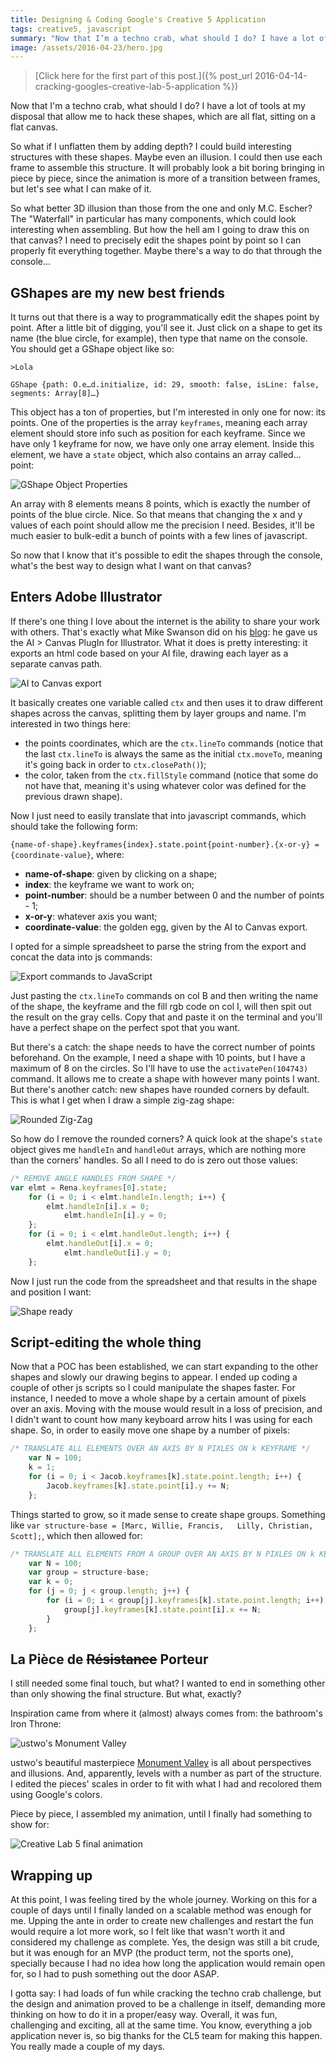 ```yaml
---
title: Designing & Coding Google's Creative 5 Application
tags: creative5, javascript
summary: "Now that I’m a techno crab, what should I do? I have a lot of tools at my disposal that allow me to hack these shapes, which are all flat, sitting on a flat canvas. So what if I unflatten them by adding depth?"
image: /assets/2016-04-23/hero.jpg
---
```


> [Click here for the first part of this post.]({% post_url 2016-04-14-cracking-googles-creative-lab-5-application %})

Now that I'm a techno crab, what should I do? I have a lot of tools at my disposal that allow me to hack these shapes, which are all flat, sitting on a flat canvas.

So what if I unflatten them by adding depth? I could build interesting structures with these shapes. Maybe even an illusion. I could then use each frame to assemble this structure. It will probably look a bit boring bringing in piece by piece, since the animation is more of a transition between frames, but let's see what I can make of it.

So what better 3D illusion than those from the one and only M.C. Escher? The "Waterfall" in particular has many components, which could look interesting when assembling. But how the hell am I going to draw this on that canvas? I need to precisely edit the shapes point by point so I can properly fit everything together. Maybe there's a way to do that through the console...


## GShapes are my new best friends

It turns out that there is a way to programmatically edit the shapes point by point. After a little bit of digging, you'll see it. Just click on a shape to get its name (the blue circle, for example), then type that name on the console. You should get a GShape object like so:

`>Lola`

`GShape {path: O.e…d.initialize, id: 29, smooth: false, isLine: false, segments: Array[8]…}`

This object has a ton of properties, but I'm interested in only one for now: its points. One of the properties is the array `keyframes`, meaning each array element should store info such as position for each keyframe. Since we have only 1 keyframe for now, we have only one array element. Inside this element, we have a `state` object, which also contains an array called... point:

![GShape Object Properties](/assets/2016-04-23/gshape-object-properties.jpg)

An array with 8 elements means 8 points, which is exactly the number of points of the blue circle. Nice. So that means that changing the x and y values of each point should allow me the precision I need. Besides, it'll be much easier to bulk-edit a bunch of points with a few lines of javascript.

So now that I know that it's possible to edit the shapes through the console, what's the best way to design what I want on that canvas?


## Enters Adobe Illustrator

If there's one thing I love about the internet is the ability to share your work with others. That's exactly what Mike Swanson did on his <a href="http://blog.mikeswanson.com/ai2canvas" target="_blank">blog</a>: he gave us the AI > Canvas PlugIn for Illustrator. What it does is pretty interesting: it exports an html code based on your AI file, drawing each layer as a separate canvas path.

![AI to Canvas export](/assets/2016-04-23/ai-to-canvas-export.jpg)

It basically creates one variable called `ctx` and then uses it to draw different shapes across the canvas, splitting them by layer groups and name. I'm interested in two things here:

* the points coordinates, which are the `ctx.lineTo` commands (notice that the last `ctx.lineTo` is always the same as the initial `ctx.moveTo`, meaning it's going back in order to `ctx.closePath()`);
* the color, taken from the `ctx.fillStyle` command (notice that some do not have that, meaning it's using whatever color was defined for the previous drawn shape).

Now I just need to easily translate that into javascript commands, which should take the following form: 

`{name-of-shape}.keyframes{index}.state.point{point-number}.{x-or-y} = {coordinate-value}`, where:

* **name-of-shape**: given by clicking on a shape;
* **index**: the keyframe we want to work on;
* **point-number**: should be a number between 0 and the number of points - 1;
* **x-or-y**: whatever axis you want;
* **coordinate-value**: the golden egg, given by the AI to Canvas export.

I opted for a simple spreadsheet to parse the string from the export and concat the data into js commands:

![Export commands to JavaScript](/assets/2016-04-23/export-to-javascript.jpg)

Just pasting the `ctx.lineTo` commands on col B and then writing the name of the shape, the keyframe and the fill rgb code on col I, will then spit out the result on the gray cells. Copy that and paste it on the terminal and you'll have a perfect shape on the perfect spot that you want.

But there's a catch: the shape needs to have the correct number of points beforehand. On the example, I need a shape with 10 points, but I have a maximum of 8 on the circles. So I'll have to use the `activatePen(104743)` command. It allows me to create a shape with however many points I want. But there's another catch: new shapes have rounded corners by default. This is what I get when I draw a simple zig-zag shape:

![Rounded Zig-Zag](/assets/2016-04-23/zig-zag-rounded.jpg)

So how do I remove the rounded corners? A quick look at the shape's `state` object gives me `handleIn` and `handleOut` arrays, which are nothing more than the corners' handles. So all I need to do is zero out those values:

```javascript
/* REMOVE ANGLE HANDLES FROM SHAPE */
var elmt = Rena.keyframes[0].state;
	for (i = 0; i < elmt.handleIn.length; i++) { 
	    elmt.handleIn[i].x = 0;
			elmt.handleIn[i].y = 0;
	};
	for (i = 0; i < elmt.handleOut.length; i++) { 
	    elmt.handleOut[i].x = 0;
			elmt.handleOut[i].y = 0;
	};
```

Now I just run the code from the spreadsheet and that results in the shape and position I want:

![Shape ready](/assets/2016-04-23/shape-ready.jpg)


## Script-editing the whole thing

Now that a POC has been established, we can start expanding to the other shapes and slowly our drawing begins to appear. I ended up coding a couple of other js scripts so I could manipulate the shapes faster. For instance, I needed to move a whole shape by a certain amount of pixels over an axis. Moving with the mouse would result in a loss of precision, and I didn't want to count how many keyboard arrow hits I was using for each shape. So, in order to easily move one shape by a number of pixels:

```javascript
/* TRANSLATE ALL ELEMENTS OVER AN AXIS BY N PIXLES ON k KEYFRAME */
	var N = 100;
	k = 1;
	for (i = 0; i < Jacob.keyframes[k].state.point.length; i++) { 
		Jacob.keyframes[k].state.point[i].y += N;
	};
```

Things started to grow, so it made sense to create shape groups. Something like `var structure-base = [Marc, Willie, Francis,	Lilly, Christian, Scott];`, which then allowed for:

```javascript
/* TRANSLATE ALL ELEMENTS FROM A GROUP OVER AN AXIS BY N PIXLES ON k KEYFRAME */
	var N = 100;
	var group = structure-base;
	var k = 0;
	for (j = 0; j < group.length; j++) {
		for (i = 0; i < group[j].keyframes[k].state.point.length; i++) { 
			group[j].keyframes[k].state.point[i].x += N;
		}
	};
```

## La Pièce de ~~Résistance~~ Porteur

I still needed some final touch, but what? I wanted to end in something other than only showing the final structure. But what, exactly?

Inspiration came from where it (almost) always comes from: the bathroom's Iron Throne:

![ustwo's Monument Valley](/assets/2016-04-23/ustwo-monument-valley-5.jpg)

ustwo's beautiful masterpiece <a href="http://www.monumentvalleygame.com/" target="_blank">Monument Valley</a> is all about perspectives and illusions. And, apparently, levels with a number as part of the structure. I edited the pieces' scales in order to fit with what I had and recolored them using Google's colors.

Piece by piece, I assembled my animation, until I finally had something to show for:

![Creative Lab 5 final animation](/assets/2016-04-23/final-animation.gif)

## Wrapping up

At this point, I was feeling tired by the whole journey. Working on this for a couple of days until I finally landed on a scalable method was enough for me. Upping the ante in order to create new challenges and restart the fun would require a lot more work, so I felt like that wasn't worth it and considered my challenge as complete. Yes, the design was still a bit crude, but it was enough for an MVP (the product term, not the sports one), specially because I had no idea how long the application would remain open for, so I had to push something out the door ASAP.

I gotta say: I had loads of fun while cracking the techno crab challenge, but the design and animation proved to be a challenge in itself, demanding more thinking on how to do it in a proper/easy way. Overall, it was fun, challenging and exciting, all at the same time. You know, everything a job application never is, so big thanks for the CL5 team for making this happen. You really made a couple of my days.